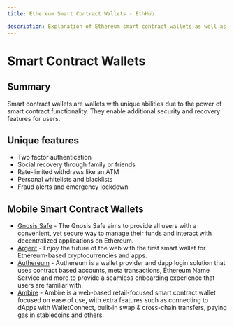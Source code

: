 ```yaml
---
title: Ethereum Smart Contract Wallets - EthHub

description: Explanation of Ethereum smart contract wallets as well as a list of applications.
---
```


# Smart Contract Wallets

## Summary

Smart contract wallets are wallets with unique abilities due to the power of smart contract functionality. They enable additional security and recovery features for users.

## Unique features

* Two factor authentication
* Social recovery through family or friends
* Rate-limited withdraws like an ATM
* Personal whitelists and blacklists
* Fraud alerts and emergency lockdown

## Mobile Smart Contract Wallets

* [Gnosis Safe](https://gnosis-safe.io) - The Gnosis Safe aims to provide all users with a convenient, yet secure way to manage their funds and interact with decentralized applications on Ethereum.
* [Argent](https://www.argent.xyz/) - Enjoy the future of the web with the first smart wallet for Ethereum-based cryptocurrencies and apps.
* [Authereum](https://authereum.com/) - Authereum is a wallet provider and dapp login solution that uses contract based accounts, meta transactions, Ethereum Name Service and more to provide a seamless onboarding experience that users are familiar with.
* [Ambire](https://www.ambire.com) - Ambire is a web-based retail-focused smart contract wallet focused on ease of use, with extra features such as connecting to dApps with WalletConnect, built-in swap & cross-chain transfers, paying gas in stablecoins and others.
